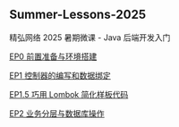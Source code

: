 ## Summer-Lessons-2025

精弘网络 2025 暑期微课 - Java 后端开发入门

[EP0 前置准备与环境搭建](ep0.md)

[EP1 控制器的编写和数据绑定](ep1.md)

[EP1.5 巧用 Lombok 简化样板代码](ep1.5.md)

[EP2 业务分层与数据库操作](ep2.md)


